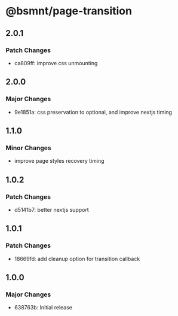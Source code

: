 # @bsmnt/page-transition

## 2.0.1

### Patch Changes

- ca809ff: improve css unmounting

## 2.0.0

### Major Changes

- 9e1851a: css preservation to optional, and improve nextjs timing

## 1.1.0

### Minor Changes

- improve page styles recovery timing

## 1.0.2

### Patch Changes

- d5141b7: better nextjs support

## 1.0.1

### Patch Changes

- 18669fd: add cleanup option for transition callback

## 1.0.0

### Major Changes

- 638763b: Initial release
